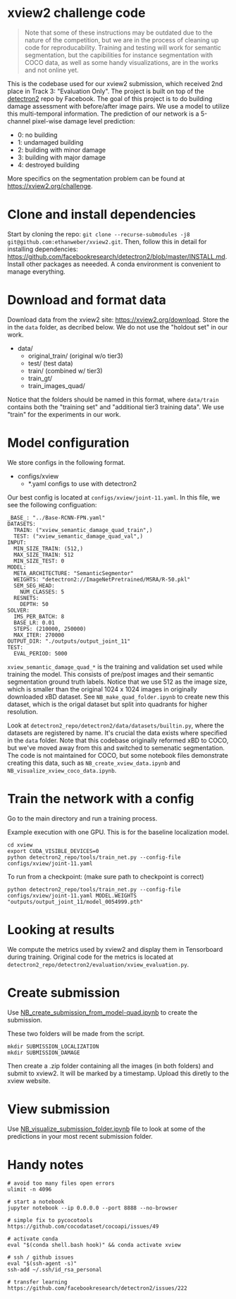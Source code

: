 # xview2 challenge code

> Note that some of these instructions may be outdated due to the nature of the competition, but we are in the process of cleaning up code for reproducability. Training and testing will work for semantic segmentation, but the capibilities for instance segmentation with COCO data, as well as some handy visualizations, are in the works and not online yet.

This is the codebase used for our xview2 submission, which received 2nd place in Track 3: "Evaluation Only". The project is built on top of the [detectron2](https://github.com/facebookresearch/detectron2) repo by Facebook. The goal of this project is to do building damage assessment with before/after image pairs. We use a model to utilize this multi-temporal information. The prediction of our network is a 5-channel pixel-wise damage level prediction:

- 0: no building
- 1: undamaged building
- 2: building with minor damage
- 3: building with major damage
- 4: destroyed building

More specifics on the segmentation problem can be found at https://xview2.org/challenge.

# Clone and install dependencies

Start by cloning the repo: `git clone --recurse-submodules -j8 git@github.com:ethanweber/xview2.git`. Then, follow this in detail for installing dependencies: https://github.com/facebookresearch/detectron2/blob/master/INSTALL.md. Install other packages as neeeded. A conda environment is convenient to manage everything.

# Download and format data

Download data from the xview2 site: https://xview2.org/download. Store the in the `data` folder, as decribed below. We do not use the "holdout set" in our work.

- data/
    - original_train/ (original w/o tier3)
    - test/ (test data)
    - train/ (combined w/ tier3)
    - train_gt/
    - train_images_quad/

Notice that the folders should be named in this format, where `data/train` contains both the "training set" and "additional tier3 training data". We use "train" for the experiments in our work.

# Model configuration

We store configs in the following format.

- configs/xview
    - *.yaml configs to use with detectron2

Our best config is located at `configs/xview/joint-11.yaml`. In this file, we see the following configuation:

```
_BASE_: "../Base-RCNN-FPN.yaml"
DATASETS:
  TRAIN: ("xview_semantic_damage_quad_train",)
  TEST: ("xview_semantic_damage_quad_val",)
INPUT:
  MIN_SIZE_TRAIN: (512,)
  MAX_SIZE_TRAIN: 512
  MIN_SIZE_TEST: 0
MODEL:
  META_ARCHITECTURE: "SemanticSegmentor"
  WEIGHTS: "detectron2://ImageNetPretrained/MSRA/R-50.pkl"
  SEM_SEG_HEAD:
    NUM_CLASSES: 5
  RESNETS:
    DEPTH: 50
SOLVER:
  IMS_PER_BATCH: 8
  BASE_LR: 0.01
  STEPS: (210000, 250000)
  MAX_ITER: 270000
OUTPUT_DIR: "./outputs/output_joint_11"
TEST:
  EVAL_PERIOD: 5000
```

`xview_semantic_damage_quad_*` is the training and validation set used while training the model. This consists of pre/post images and their semantic segmentation ground truth labels. Notice that we use 512 as the image size, which is smaller than the original 1024 x 1024 images in originally downloaded xBD dataset. See `NB_make_quad_folder.ipynb` to create new this dataset, which is the origal dataset but split into quadrants for higher resolution.

Look at `detectron2_repo/detectron2/data/datasets/builtin.py`, where the datasets are registered by name. It's crucial the data exists where specified in the `data` folder. Note that this codebase originally reformed xBD to COCO, but we've moved away from this and switched to semenatic segmentation. The code is not maintained for COCO, but some notebook files demonstrate creating this data, such as `NB_create_xview_data.ipynb` and `NB_visualize_xview_coco_data.ipynb`.

# Train the network with a config

Go to the main directory and run a training process.

Example execution with one GPU. This is for the baseline localization model.
```
cd xview
export CUDA_VISIBLE_DEVICES=0
python detectron2_repo/tools/train_net.py --config-file configs/xview/joint-11.yaml
```

To run from a checkpoint: (make sure path to checkpoint is correct)
```
python detectron2_repo/tools/train_net.py --config-file configs/xview/joint-11.yaml MODEL.WEIGHTS "outputs/output_joint_11/model_0054999.pth"
```

# Looking at results

We compute the metrics used by xview2 and display them in Tensorboard during training. Original code for the metrics is located at `detectron2_repo/detectron2/evaluation/xview_evaluation.py`.

# Create submission

Use [NB_create_submission_from_model-quad.ipynb](NB_create_submission_from_model-quad.ipynb) to create the submission.

These two folders will be made from the script.
```
mkdir SUBMISSION_LOCALIZATION
mkdir SUBMISSION_DAMAGE
```

Then create a .zip folder containing all the images (in both folders) and submit to xview2. It will be marked by a timestamp. Upload this diretly to the xview website.

# View submission

Use [NB_visualize_submission_folder.ipynb](NB_visualize_submission_folder.ipynb) file to look at some of the predictions in your most recent submission folder.


# Handy notes

```
# avoid too many files open errors
ulimit -n 4096

# start a notebook
jupyter notebook --ip 0.0.0.0 --port 8888 --no-browser

# simple fix to pycocotools
https://github.com/cocodataset/cocoapi/issues/49

# activate conda
eval "$(conda shell.bash hook)" && conda activate xview

# ssh / github issues
eval "$(ssh-agent -s)"
ssh-add ~/.ssh/id_rsa_personal

# transfer learning
https://github.com/facebookresearch/detectron2/issues/222
```
